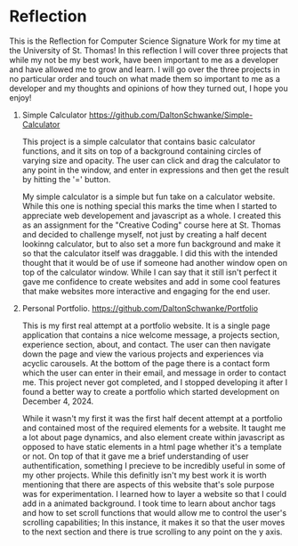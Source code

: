 # Reflection
This is the Reflection for Computer Science Signature Work for my time at the University of St. Thomas! In this reflection I will cover three projects that while my not be my best work, have been important to me as a developer and have allowed me to grow and learn. I will go over the three projects in no particular order and touch on what made them so important to me as a developer and my thoughts and opinions of how they turned out, I hope you enjoy!

1. Simple Calculator
   https://github.com/DaltonSchwanke/Simple-Calculator

   This project is a simple calculator that contains basic calculator functions, and it sits on top of a background containing circles of varying size and opacity. The user can click and drag the calculator to any point in the window, and enter in expressions and then get the result by hitting the '=' button. 

   My simple calculator is a simple but fun take on a calculator website. While this one is nothing special this marks the time when I started to appreciate web developement and javascript as a whole. I created this as an assignment for the "Creative Coding" course here at St. Thomas and decided to challenge myself, not just by creating a half decent lookinng calculator, but to also set a more fun background and make it so that the calculator itself was draggable. I did this with the intended thought that it would be of use if someone had another window open on top of the calculator window. While I can say that it still isn't perfect it gave me confidence to create websites and add in some cool features that make websites more interactive and engaging for the end user. 

2. Personal Portfolio.
   https://github.com/DaltonSchwanke/Portfolio
   
   This is my first real attempt at a portfolio website. It is a single page application that contains a nice welcome message, a projects section, experience section, about, and contact. The user can then navigate down the page and view the various projects and experiences via acyclic carousels. At the bottom of the page there is a contact form which the user can enter in their email, and message in order to contact me. This project never got completed, and I stopped developing it after I found a better way to create a portfolio which started development on December 4, 2024.
   
   While it wasn't my first it was the first half decent attempt at a portfolio and contained most of the required elements for a website. It taught me a lot about page dynamics, and also element create within javascript as opposed to have static elements in a html page whether it's a template or not. On top of that it gave me a brief understanding of user authentification, something I precieve to be incredibly useful in some of my other projects. While this definitly isn't my best work it is worth mentioning that there are aspects of this website that's sole purpose was for experimentation. I learned how to layer a website so that I could add in a animated background. I took time to learn about anchor tags and how to set scroll functions that would allow me to control the user's scrolling capabilities; In this instance, it makes it so that the user moves to the next section and there is true scrolling to any point on the y axis.
   
